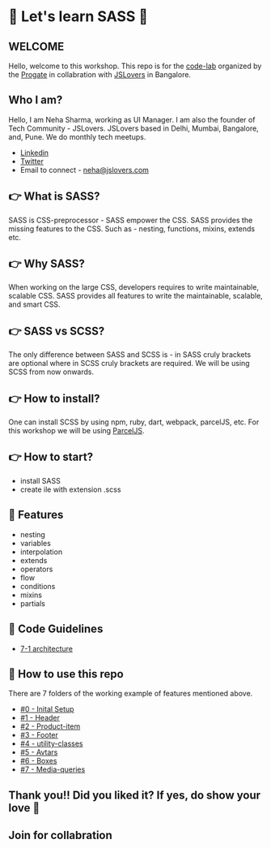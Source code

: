 # :crystal_ball: Let's learn SASS :crystal_ball:

## WELCOME
Hello, welcome to this workshop. This repo is for the [code-lab](https://www.meetup.com/jslovers-bengaluru/events/268851360/) organized by the [Progate](https://progate.com/) in collabration with [JSLovers](https://jslovers.com) in Bangalore.

## Who I am?
Hello, I am Neha Sharma, working as UI Manager. I am also the founder of Tech Community - JSLovers. JSLovers based in Delhi, Mumbai, Bangalore, and, Pune. We do monthly tech meetups.

- [Linkedin](https://www.linkedin.com/in/nehha/)
- [Twitter](https://twitter.com/hellonehha)
- Email to connect - neha@jslovers.com

## :point_right: What is SASS?
SASS is CSS-preprocessor - SASS empower the CSS. SASS provides the missing features to the CSS.
Such as - nesting, functions, mixins, extends etc.

## :point_right: Why SASS?
When working on the large CSS, developers requires to write maintainable, scalable CSS. SASS provides all features to write the maintainable, scalable, and smart CSS.

## :point_right: SASS vs SCSS?
The only difference between SASS and SCSS is - in SASS cruly brackets are optional where in SCSS cruly brackets are required. We will be using SCSS from now onwards.

## :point_right: How to install?
One can install SCSS by using npm, ruby, dart, webpack, parcelJS, etc.
For this workshop we will be using [ParcelJS](https://parceljs.org/).

## :point_right: How to start?
- install SASS
- create ile with extension .scss

## :clap: Features
- nesting
- variables
- interpolation
- extends
- operators
- flow
- conditions
- mixins
- partials

## :clap: Code Guidelines
- [7-1 architecture](https://gist.github.com/rveitch/84cea9650092119527bc)

## :clap: How to use this repo
There are 7 folders of the working example of features mentioned above.

- [#0 - Inital Setup](https://github.com/Neha/SASS-workshop/tree/master/%230-inital-setup)
- [#1 - Header](https://github.com/Neha/SASS-workshop/tree/master/%231-header)
- [#2 - Product-item](https://github.com/Neha/SASS-workshop/tree/master/%232-product-item)
- [#3 - Footer](https://github.com/Neha/SASS-workshop/tree/master/%233-footer)
- [#4 - utility-classes](https://github.com/Neha/SASS-workshop/tree/master/%234-utility-classes)
- [#5 - Avtars](https://github.com/Neha/SASS-workshop/tree/master/%235-avtaars)
- [#6 - Boxes](https://github.com/Neha/SASS-workshop/tree/master/%236-Boxes)
- [#7 - Media-queries](https://github.com/Neha/SASS-workshop/tree/master/%237-%20media-queries)

## Thank you!! Did you liked it? If yes, do show your love :star2:

## Join for collabration